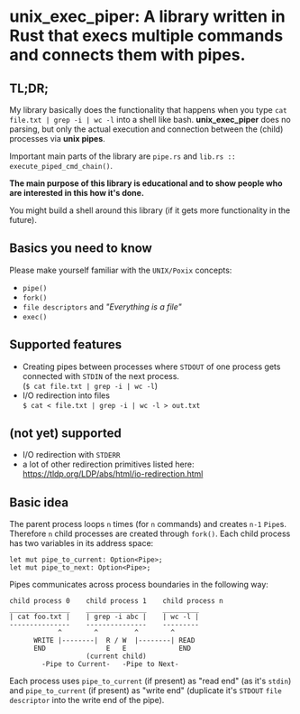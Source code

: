 # unix_exec_piper: A library written in Rust that execs multiple commands and connects them with pipes.

## TL;DR;
My library basically does the functionality that happens when you type `cat file.txt | grep -i | wc -l` 
into a shell like bash. **unix_exec_piper** does no parsing, but only the actual execution and connection
between the (child) processes via **unix pipes**.

Important main parts of the library are `pipe.rs` and `lib.rs :: execute_piped_cmd_chain()`.

**The main purpose of this library is educational and to show people who are interested in this how it's done.**

You might build a shell around this library (if it gets more functionality in the future).

## Basics you need to know
Please make yourself familiar with the `UNIX/Poxix` concepts:
- `pipe()`
- `fork()`
- `file descriptors` and *"Everything is a file"*
- `exec()`

## Supported features
- Creating pipes between processes where `STDOUT` of one process gets connected with 
`STDIN` of the next process. \
  (`$ cat file.txt | grep -i | wc -l`) 
- I/O redirection into files \
  `$ cat < file.txt | grep -i | wc -l > out.txt`

## (not yet) supported
- I/O redirection with `STDERR`
- a lot of other redirection primitives listed here: https://tldp.org/LDP/abs/html/io-redirection.html

## Basic idea
The parent process loops `n` times (for `n` commands) and creates `n-1` `Pipe`s. Therefore `n` child processes
are created through `fork()`. Each child process has two variables in its address space:

    let mut pipe_to_current: Option<Pipe>;
    let mut pipe_to_next: Option<Pipe>;

Pipes communicates across process boundaries in the following way:

    child process 0    child process 1    child process n
    _______________    _______________    _________
    | cat foo.txt |    | grep -i abc |    | wc -l |
    ---------------    ---------------    ---------
                ^        ^         ^        ^
          WRITE |--------|  R / W  |--------| READ
          END               E   E             END
                       (current child)
            -Pipe to Current-   -Pipe to Next-
            
Each process uses `pipe_to_current` (if present) as "read end" (as it's `stdin`) and
`pipe_to_current` (if present) as "write end" 
(duplicate it's `STDOUT` `file descriptor` into the write end of the pipe).
